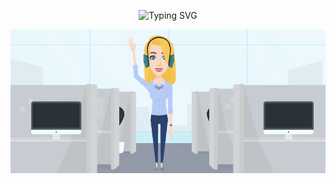 <p align="center">
 <img src="https://readme-typing-svg.herokuapp.com?font=Fira+Code&pause=1000&width=400&duration=3000&lines=Welcome+to+my+github+profile!+%F0%9F%92%BB" alt="Typing SVG" />
</p>
<p align="center">
  <img src="gizem-izmir.gif"/>
</p>


<!--
**gizemizmir/gizemizmir** is a ✨ _special_ ✨ repository because its `README.md` (this file) appears on your GitHub profile.

Here are some ideas to get you started:

- 🔭 I’m currently working on ...
- 🌱 I’m currently learning ...
- 👯 I’m looking to collaborate on ...
- 🤔 I’m looking for help with ...
- 💬 Ask me about ...
- 📫 How to reach me: ...
- 😄 Pronouns: ...
- ⚡ Fun fact: ...
-->
